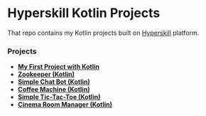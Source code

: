 # Hyperskill Kotlin Projects

That repo contains my Kotlin projects built on [Hyperskill](https://hyperskill.org) platform.

### Projects

- **[My First Project with Kotlin](https://hyperskill.org/projects/501)**
- **[Zookeeper (Kotlin)](https://hyperskill.org/projects/196)**
- **[Simple Chat Bot (Kotlin)](https://hyperskill.org/projects/126)**
- **[Coffee Machine (Kotlin)](https://hyperskill.org/projects/67)**
- **[Simple Tic-Tac-Toe (Kotlin)](https://hyperskill.org/projects/123)**
- **[Cinema Room Manager (Kotlin)](https://hyperskill.org/projects/133)**
